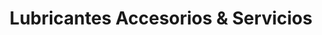 ---
title: "Lubricantes Accesorios & Servicios"
url: /zona-19-ciudad-de-guatemala/lubricantes-accesorios-und-servicios/
shop: Autoteile
---